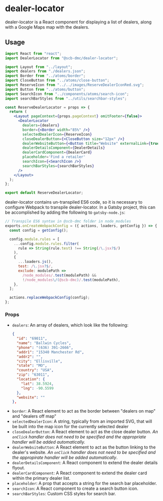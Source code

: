 # dealer-locator

dealer-locator is a React component for displaying a list of dealers, along with
a Google Maps map with the dealers.

## Usage

```jsx
import React from "react";
import DealerLocator from "@scb-dmc/dealer-locator";

import Layout from "../layout";
import dealers from "./dealers.json";
import Border from "../atoms/border";
import CloseButton from "../atoms/close-button";
import ReserveIcon from "../../images/ReserveDealerIconRed.svg";
import Button from "../atoms/button";
import SearchIcon from "../components/atoms/search-icon";
import searchBarStyles from "../utils/searchbar-styles";

const ReserveDealerLocator = props => {
  return (
    <Layout pageContext={props.pageContext} omitFooter={false}>
      <DealerLocator
        dealers={dealers}
        border={<Border width="85%" />}
        selectedDealerIcon={ReserveIcon}
        closeDealerButton={<CloseButton size="12px" />}
        dealerWebsiteButton={<Button title="Website" externalLink={true} />}
        dealerDetailsComponent={DealerDetails}
        dealerCardComponent={DealerCard}
        placeholder='Find a retailer'
        searchIcon={<SearchIcon />}
        searchBarStyles={searchBarStyles}
      />
    </Layout>
  );
};

export default ReserveDealerLocator;
```

dealer-locator contains un-transpiled ES6 code, so it is necessary to configure
Webpack to transpile dealer-locator. In a Gatsby project, this can be accomplished
by adding the following to `gatsby-node.js`:

```js
// Transpile ES6 syntax in @scb-dmc folder in node_modules
exports.onCreateWebpackConfig = ({ actions, loaders, getConfig }) => {
  const config = getConfig();

  config.module.rules = [
    ...config.module.rules.filter(
      rule => String(rule.test) !== String(/\.jsx?$/)
    ),
    {
      ...loaders.js(),
      test: /\.jsx?$/,
      exclude: modulePath =>
        /node_modules/.test(modulePath) &&
        !/node_modules\/(@scb-dmc)/.test(modulePath),
    },
  ];

  actions.replaceWebpackConfig(config);
};
```

### Props

* `dealers`: An array of dealers, which look like the following:
  ```json
  {
    "id": "69011",
    "name": "Ballwin Cycles",
    "phone": "(636) 391-2666",
    "addr1": "15340 Manchester Rd",
    "addr2": "",
    "city": "Ellisville",
    "state": "MO",
    "country": "USA",
    "zip": "63011",
    "location": {
      "lat": 38.5924,
      "lng": -90.5599
    },
    "website": ""
  },
  ```
* `border`: A React element to act as the border between "dealers on map" and
  "dealers off map"
* `selectedDealerIcon`: A string, typically from an imported SVG, that will be built
  into the map icon for the currently selected dealer
* `closeDealerButton`: A React element to act as the close dealer button. *An `onClick`
  handler does not need to be specified and the appropriate handler will be added automatically.*
* `dealerWebsiteButton`: A React element to act as the button linking to the dealer's website.
  *An `onClick` handler does not need to be specified and the appropirate handler will be added
  automatically*.
* `dealerDetailsComponent`: A React component to extend the dealer details flyout.
* `dealerCardComponent`: A React component to extend the dealer card within the primary dealer list.
* `placeholder`: A prop that accepts a string for the search bar placeholder.
* `searchIcon`: A React component to create a search button icon.
* `searchBarStyles`: Custom CSS styles for search bar.